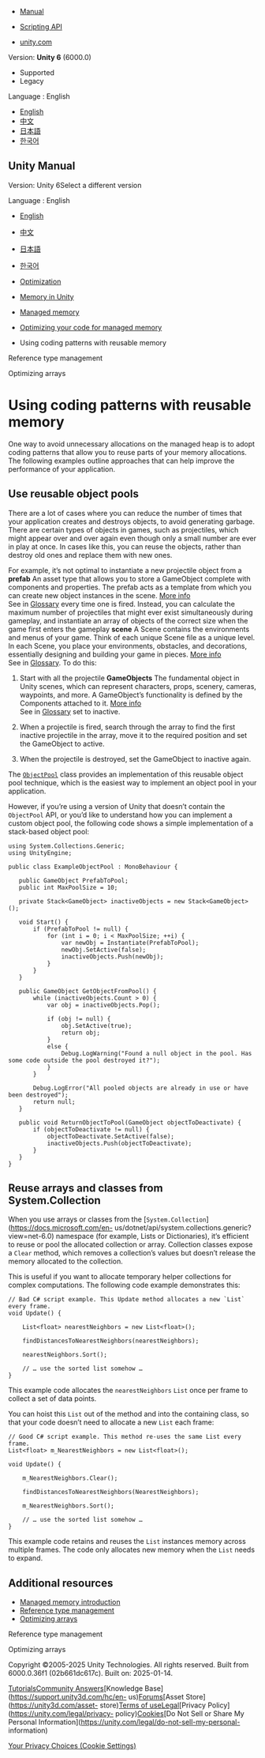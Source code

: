 [](https://docs.unity3d.com)

  * [Manual](../Manual/index.html)
  * [Scripting API](../ScriptReference/index.html)

  * [unity.com](https://unity.com/)

Version: **Unity 6** (6000.0)

  * Supported
  * Legacy

Language : English

  * [English](/Manual/performance-reusable-code.html)
  * [中文](/cn/current/Manual/performance-reusable-code.html)
  * [日本語](/ja/current/Manual/performance-reusable-code.html)
  * [한국어](/kr/current/Manual/performance-reusable-code.html)

[](https://docs.unity3d.com)

## Unity Manual

Version: Unity 6Select a different version

Language : English

  * [English](/Manual/performance-reusable-code.html)
  * [中文](/cn/current/Manual/performance-reusable-code.html)
  * [日本語](/ja/current/Manual/performance-reusable-code.html)
  * [한국어](/kr/current/Manual/performance-reusable-code.html)

  * [Optimization](analysis.html)
  * [Memory in Unity](performance-memory.html)
  * [Managed memory](performance-managed-memory.html)
  * [Optimizing your code for managed memory](performance-optimizing-code-managed-memory.html)
  * Using coding patterns with reusable memory 

[](performance-reference-types.html)

Reference type management

[](performance-optimizing-arrays.html)

Optimizing arrays

# Using coding patterns with reusable memory

One way to avoid unnecessary allocations on the managed heap is to adopt
coding patterns that allow you to reuse parts of your memory allocations. The
following examples outline approaches that can help improve the performance of
your application.

## Use reusable object pools

There are a lot of cases where you can reduce the number of times that your
application creates and destroys objects, to avoid generating garbage. There
are certain types of objects in games, such as projectiles, which might appear
over and over again even though only a small number are ever in play at once.
In cases like this, you can reuse the objects, rather than destroy old ones
and replace them with new ones.

For example, it’s not optimal to instantiate a new projectile object from a
**prefab** An asset type that allows you to store a GameObject complete with
components and properties. The prefab acts as a template from which you can
create new object instances in the scene. [More info](Prefabs.html)  
See in [Glossary](Glossary.html#Prefab) every time one is fired. Instead, you
can calculate the maximum number of projectiles that might ever exist
simultaneously during gameplay, and instantiate an array of objects of the
correct size when the game first enters the gameplay **scene** A Scene
contains the environments and menus of your game. Think of each unique Scene
file as a unique level. In each Scene, you place your environments, obstacles,
and decorations, essentially designing and building your game in pieces. [More
info](CreatingScenes.html)  
See in [Glossary](Glossary.html#Scene). To do this:

  1. Start with all the projectile **GameObjects** The fundamental object in Unity scenes, which can represent characters, props, scenery, cameras, waypoints, and more. A GameObject’s functionality is defined by the Components attached to it. [More info](class-GameObject.html)  
See in [Glossary](Glossary.html#GameObject) set to inactive.

  2. When a projectile is fired, search through the array to find the first inactive projectile in the array, move it to the required position and set the GameObject to active.
  3. When the projectile is destroyed, set the GameObject to inactive again.

The [`ObjectPool`](../ScriptReference/Pool.ObjectPool_1.html) class provides
an implementation of this reusable object pool technique, which is the easiest
way to implement an object pool in your application.

However, if you’re using a version of Unity that doesn’t contain the
`ObjectPool` API, or you’d like to understand how you can implement a custom
object pool, the following code shows a simple implementation of a stack-based
object pool:

    
    
    using System.Collections.Generic;
    using UnityEngine;
    
    public class ExampleObjectPool : MonoBehaviour {
    
       public GameObject PrefabToPool;
       public int MaxPoolSize = 10;
      
       private Stack<GameObject> inactiveObjects = new Stack<GameObject>();
      
       void Start() {
           if (PrefabToPool != null) {
               for (int i = 0; i < MaxPoolSize; ++i) {
                   var newObj = Instantiate(PrefabToPool);
                   newObj.SetActive(false);
                   inactiveObjects.Push(newObj);
               }
           }
       }
    
       public GameObject GetObjectFromPool() {
           while (inactiveObjects.Count > 0) {
               var obj = inactiveObjects.Pop();
              
               if (obj != null) {
                   obj.SetActive(true);
                   return obj;
               }
               else {
                   Debug.LogWarning("Found a null object in the pool. Has some code outside the pool destroyed it?");
               }
           }
          
           Debug.LogError("All pooled objects are already in use or have been destroyed");
           return null;
       }
      
       public void ReturnObjectToPool(GameObject objectToDeactivate) {
           if (objectToDeactivate != null) {
               objectToDeactivate.SetActive(false);
               inactiveObjects.Push(objectToDeactivate);
           }
       }
    }
    

## Reuse arrays and classes from System.Collection

When you use arrays or classes from the
[`System.Collection`](https://docs.microsoft.com/en-
us/dotnet/api/system.collections.generic?view=net-6.0) namespace (for example,
Lists or Dictionaries), it’s efficient to reuse or pool the allocated
collection or array. Collection classes expose a `Clear` method, which removes
a collection’s values but doesn’t release the memory allocated to the
collection.

This is useful if you want to allocate temporary helper collections for
complex computations. The following code example demonstrates this:

    
    
    // Bad C# script example. This Update method allocates a new `List` every frame.
    void Update() {
    
        List<float> nearestNeighbors = new List<float>();
    
        findDistancesToNearestNeighbors(nearestNeighbors);
    
        nearestNeighbors.Sort();
    
        // … use the sorted list somehow …
    }
    

This example code allocates the `nearestNeighbors` `List` once per frame to
collect a set of data points.

You can hoist this `List` out of the method and into the containing class, so
that your code doesn’t need to allocate a new `List` each frame:

    
    
    // Good C# script example. This method re-uses the same List every frame.
    List<float> m_NearestNeighbors = new List<float>();
    
    void Update() {
    
        m_NearestNeighbors.Clear();
    
        findDistancesToNearestNeighbors(NearestNeighbors);
    
        m_NearestNeighbors.Sort();
    
        // … use the sorted list somehow …
    }
    

This example code retains and reuses the `List` instances memory across
multiple frames. The code only allocates new memory when the `List` needs to
expand.

## Additional resources

  * [Managed memory introduction](performance-managed-memory-introduction.html)
  * [Reference type management](performance-reference-types.html)
  * [Optimizing arrays](performance-optimizing-arrays.html)

[](performance-reference-types.html)

Reference type management

[](performance-optimizing-arrays.html)

Optimizing arrays

Copyright ©2005-2025 Unity Technologies. All rights reserved. Built from
6000.0.36f1 (02b661dc617c). Built on: 2025-01-14.

[Tutorials](https://learn.unity.com/)[Community
Answers](https://answers.unity3d.com)[Knowledge
Base](https://support.unity3d.com/hc/en-
us)[Forums](https://forum.unity3d.com)[Asset Store](https://unity3d.com/asset-
store)[Terms of
use](https://docs.unity3d.com/Manual/TermsOfUse.html)[Legal](https://unity.com/legal)[Privacy
Policy](https://unity.com/legal/privacy-
policy)[Cookies](https://unity.com/legal/cookie-policy)[Do Not Sell or Share
My Personal Information](https://unity.com/legal/do-not-sell-my-personal-
information)

[Your Privacy Choices (Cookie Settings)](javascript:void\(0\);)

